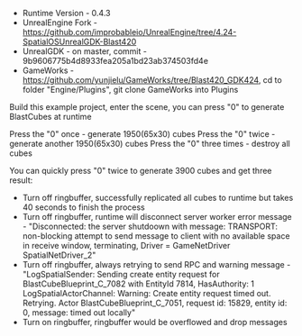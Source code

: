 * Runtime Version - 0.4.3
* UnrealEngine Fork - https://github.com/improbableio/UnrealEngine/tree/4.24-SpatialOSUnrealGDK-Blast420
* UnrealGDK - on master, commit - 9b9606775b4d8933fea205a1bd23ab374503fd4e
* GameWorks - https://github.com/yunjielu/GameWorks/tree/Blast420_GDK424, cd to folder "Engine/Plugins", git clone GameWorks into Plugins

Build this example project, enter the scene, you can press "0" to generate BlastCubes at runtime

Press the "0" once - generate 1950(65x30) cubes
Press the "0" twice - generate another 1950(65x30) cubes
Press the "0" three times - destroy all cubes

You can quickly press "0" twice to generate 3900 cubes and get three result:
* Turn off ringbuffer, successfully replicated all cubes to runtime but takes 40 seconds to finish the process
* Turn off ringbuffer, runtime will disconnect server worker
  error message - "Disconnected: the server shutdoown with message: TRANSPORT: non-blocking attempt to send message to client with no available space in receive window, terminating, Driver = GameNetDriver SpatialNetDriver_2"
* Turn off ringbuffer, always retrying to send RPC and 
  warning message - "LogSpatialSender: Sending create entity request for BlastCubeBlueprint_C_7082 with EntityId 7814, HasAuthority: 1
LogSpatialActorChannel: Warning: Create entity request timed out. Retrying. Actor BlastCubeBlueprint_C_7051, request id: 15829, entity id: 0, message: timed out locally"
* Turn on ringbuffer, ringbuffer would be overflowed and drop messages
  
